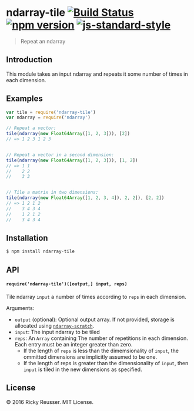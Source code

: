 # ndarray-tile [![Build Status](https://travis-ci.org/scijs/ndarray-tile.svg)](https://travis-ci.org/scijs/ndarray-tile) [![npm version](https://badge.fury.io/js/ndarray-tile.svg)](https://badge.fury.io/js/ndarray-tile) [![js-standard-style](https://img.shields.io/badge/code%20style-standard-brightgreen.svg)](http://standardjs.com/)

> Repeat an ndarray

## Introduction

This module takes an input ndarray and repeats it some number of times in each dimension.

## Examples

```javascript
var tile = require('ndarray-tile')
var ndarray = require('ndarray')

// Repeat a vector:
tile(ndarray(new Float64Array([1, 2, 3])), [2])
// => 1 2 3 1 2 3


// Repeat a vector in a second dimension:
tile(ndarray(new Float64Array([1, 2, 3])), [1, 2])
// => 1 1
//    2 2
//    3 3


// Tile a matrix in two dimensions:
tile(ndarray(new Float64Array([1, 2, 3, 4]), 2, 2]), [2, 2])
// => 1 2 1 2
//    3 4 3 4
//    1 2 1 2
//    3 4 3 4
```

## Installation

```javascript
$ npm install ndarray-tile
```

## API

#### `require('ndarray-tile')([output,] input, reps)`
Tile ndarray `input` a number of times according to `reps` in each dimension.

Arguments:

- `output` (optional): Optional output array. If not provided, storage is allocated using [`ndarray-scratch`](https://github.com/scijs/ndarray-scratch).
- `input`: The input ndarray to be tiled
- `reps`:  An `Array` containing The number of repetitions in each dimension. Each entry must be an integer greater than zero.
  - If the length of `reps` is less than the dimemsionality of `input`, the ommitted dimensions are implicitly assumed to be one.
  - If the length of reps is greater than the dimensionality of `input`, then `input` is tiled in the new dimensions as specified.


## License
&copy; 2016 Ricky Reusser. MIT License.
